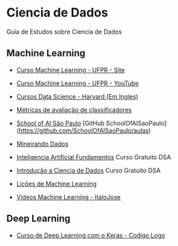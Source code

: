# Ciencia de Dados
Guia de Estudos sobre Ciencia de Dados


## Machine Learning
  * [Curso Machine Learning - UFPR - Site](http://cursos.leg.ufpr.br/ML4all/1parte/)
  
  * [Curso Machine Learning - UFPR - YouTube](https://www.youtube.com/watch?v=_DDxf8xUl3o&list=PLdAF2u93ya1B7UhY5TNU-m9xs5UlooSWR&index=1)
  
  * [Cursos Data Science - Harvard (Em Ingles)](https://online-learning.harvard.edu/subject/data-science)
  
  * [Métricas de avaliação de classificadores](https://medium.com/pyladiesbh/m%C3%A9tricas-de-avalia%C3%A7%C3%A3o-de-classificadores-6aadc3dacd51)
  
  * [School of AI São Paulo](https://www.youtube.com/channel/UCcQgGC19k35ayQNsspyyBhQ/videos) [GitHub SchoolOfAISaoPaulo] (https://github.com/SchoolOfAISaoPaulo/aulas)
  
  * [Mineirando Dados](https://www.youtube.com/channel/UCZ8gRCp3vixlGVAtplCDd5Q/videos)
  
  * [Inteligencia Artificial Fundamentos](https://www.datascienceacademy.com.br/course?courseid=inteligencia-artificial-fundamentos) Curso Gratuito DSA
  
  * [Introdução a Ciencia de Dados](https://www.datascienceacademy.com.br/course?courseid=introduo--cincia-de-dados) Curso Gratuito DSA
  
  * [Lições de Machine Learning](https://www.overleaf.com/read/ndxqdffzfwdb)
  
  * [Videos Machine Learning - ItaloJose](https://www.youtube.com/user/itinhozinho1/videos)
  
  
## Deep Learning

* [Curso de Deep Learning com o Keras - Codigo Logo](https://www.youtube.com/playlist?list=PL39zyvnHdXh8dWhFchbnhaQW617-LT5F-)
